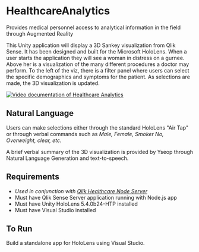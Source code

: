 # HealthcareAnalytics
Provides medical personnel access to analytical information in the field through Augmented Reality

This Unity application will display a 3D Sankey visualization from Qlik Sense. It has been designed and built for the Microsoft HoloLens. 
When a user starts the application they will see a woman in distress on a gurnee. 
Above her is a visualization of the many different procedures a doctor may perform. 
To the left of the viz, there is a filter panel where users can select the specific demographics and symptoms for the patient.
As selections are made, the 3D visualization is updated.

[![Video documentation of Healthcare Analytics](https://img.youtube.com/vi/1g1G2TjnJdw/0.jpg)](https://www.youtube.com/watch?v=1g1G2TjnJdw)

## Natural Language
Users can make selections either through the standard HoloLens "Air Tap" or through verbal commands such as *Male, Female, Smoker No, Overweight, clear, etc.*

A brief verbal summary of the 3D visualization is provided by Yseop through Natural Language Generation and text-to-speech.

## Requirements
- *Used in conjunction with  [Qlik Healthcare Node Server](https://github.com/ImmersiveAnalytics/QlikHealthcareNodeServer)*
- Must have Qlik Sense Server application running with Node.js app
- Must have Unity HoloLens 5.4.0b24-HTP installed
- Must have Visual Studio installed

## To Run
Build a standalone app for HoloLens using Visual Studio.
